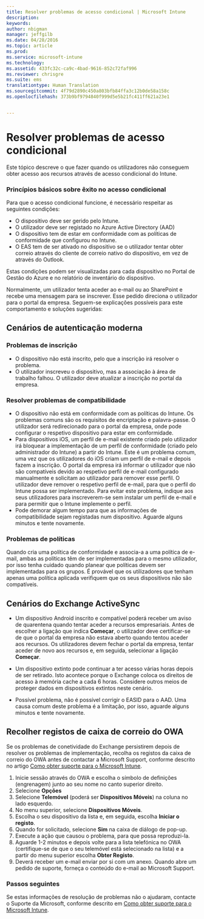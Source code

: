 ```yaml
---
title: Resolver problemas de acesso condicional | Microsoft Intune
description: 
keywords: 
author: nbigman
manager: jeffgilb
ms.date: 04/28/2016
ms.topic: article
ms.prod: 
ms.service: microsoft-intune
ms.technology: 
ms.assetid: 433fc32c-ca9c-4bad-9616-852c72faf996
ms.reviewer: chrisgre
ms.suite: ems
translationtype: Human Translation
ms.sourcegitcommit: 4f79d2890c450a803bfb84ffa3c12b0de58a158c
ms.openlocfilehash: 373b9bf9794840f999d5e5b21fc411ff621a23e1


---
```


# Resolver problemas de acesso condicional

Este tópico descreve o que fazer quando os utilizadores não conseguem obter acesso aos recursos através de acesso condicional do Intune. 

### Princípios básicos sobre êxito no acesso condicional

Para que o acesso condicional funcione, é necessário respeitar as seguintes condições:

-   O dispositivo deve ser gerido pelo Intune.
-   O utilizador deve ser registado no Azure Active Directory (AAD)
-   O dispositivo tem de estar em conformidade com as políticas de conformidade que configurou no Intune. 
-   O EAS tem de ser ativado no dispositivo se o utilizador tentar obter correio através do cliente de correio nativo do dispositivo, em vez de através do Outlook.

Estas condições podem ser visualizadas para cada dispositivo no Portal de Gestão do Azure e no relatório de inventário do dispositivo.





Normalmente, um utilizador tenta aceder ao e-mail ou ao SharePoint e recebe uma mensagem para se inscrever. Esse pedido direciona o utilizador para o portal da empresa. Seguem-se explicações possíveis para este comportamento e soluções sugeridas:

## Cenários de autenticação moderna

### Problemas de inscrição

 -  O dispositivo não está inscrito, pelo que a inscrição irá resolver o problema.
 -  O utilizador inscreveu o dispositivo, mas a associação à área de trabalho falhou. O utilizador deve atualizar a inscrição no portal da empresa. 
 
### Resolver problemas de compatibilidade

 -  O dispositivo não está em conformidade com as políticas do Intune. Os problemas comuns são os requisitos de encriptação e palavra-passe. O utilizador será redirecionado para o portal da empresa, onde pode configurar o respetivo dispositivo para estar em conformidade.
 -  Para dispositivos iOS, um perfil de e-mail existente criado pelo utilizador irá bloquear a implementação de um perfil de conformidade (criado pelo administrador do Intune) a partir do Intune. Este é um problema comum, uma vez que os utilizadores do iOS criam um perfil de e-mail e depois fazem a inscrição. O portal da empresa irá informar o utilizador que não são compatíveis devido ao respetivo perfil de e-mail configurado manualmente e solicitam ao utilizador para remover esse perfil. O utilizador deve remover o respetivo perfil de e-mail, para que o perfil do Intune possa ser implementado. Para evitar este problema, indique aos seus utilizadores para inscreverem-se sem instalar um perfil de e-mail e para permitir que o Intune implemente o perfil.  
 -  Pode demorar algum tempo para que as informações de compatibilidade sejam registadas num dispositivo. Aguarde alguns minutos e tente novamente.

### Problemas de políticas

Quando cria uma política de conformidade e associa-a a uma política de e-mail, ambas as políticas têm de ser implementadas para o mesmo utilizador, por isso tenha cuidado quando planear que políticas devem ser implementadas para os grupos. É provável que os utilizadores que tenham apenas uma política aplicada verifiquem que os seus dispositivos não são compatíveis.


## Cenários do Exchange ActiveSync


- Um dispositivo Android inscrito e compatível poderá receber um aviso de quarentena quando tentar aceder a recursos empresariais. Antes de escolher a ligação que indica **Começar**, o utilizador deve certificar-se de que o portal da empresa não estava aberto quando tentou aceder aos recursos. Os utilizadores devem fechar o portal da empresa, tentar aceder de novo aos recursos e, em seguida, selecionar a ligação **Começar**.

- Um dispositivo extinto pode continuar a ter acesso várias horas depois de ser retirado. Isto acontece porque o Exchange coloca os direitos de acesso à memória cache a cada 6 horas. Considere outros meios de proteger dados em dispositivos extintos neste cenário.
- Possível problema, não é possível corrigir o EASID para o AAD. Uma causa comum deste problema é a limitação, por isso, aguarde alguns minutos e tente novamente. 

## Recolher registos de caixa de correio do OWA

Se os problemas de conetividade do Exchange persistirem depois de resolver os problemas de implementação, recolha os registos da caixa de correio do OWA antes de contactar a Microsoft Support, conforme descrito no artigo [Como obter suporte para o Microsoft Intune](how-to-get-support-for-microsoft-intune.md).

1. Inicie sessão através do OWA e escolha o símbolo de definições (engrenagem) junto ao seu nome no canto superior direito. 
2. Selecione **Opções**
3. Selecione **Telemóvel** (poderá ser **Dispositivos Móveis**) na coluna no lado esquerdo.
4. No menu superior, selecione **Dispositivos Móveis**. 
5. Escolha o seu dispositivo da lista e, em seguida, escolha **Iniciar o registo**. 
6. Quando for solicitado, selecione **Sim** na caixa de diálogo de pop-up. 
7. Execute a ação que causou o problema, para que possa reproduzi-la. 
8. Aguarde 1-2 minutos e depois volte para a lista telefónica no OWA (certifique-se de que o seu telemóvel está selecionado na lista) e a partir do menu superior escolha **Obter Registo**. 
9. Deverá receber um e-mail enviar por si com um anexo. Quando abre um pedido de suporte, forneça o conteúdo do e-mail ao Microsoft Support.


### Passos seguintes
Se estas informações de resolução de problemas não o ajudaram, contacte o Suporte da Microsoft, conforme descrito em [Como obter suporte para o Microsoft Intune](how-to-get-support-for-microsoft-intune.md).



<!--HONumber=Jun16_HO4-->


